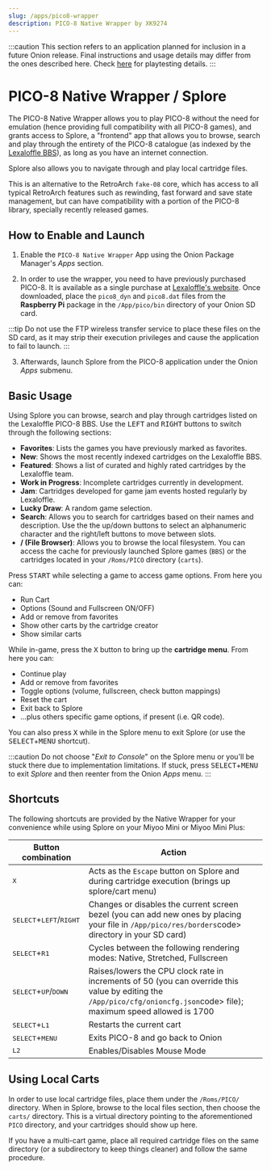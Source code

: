 ```yaml
---
slug: /apps/pico8-wrapper
description: PICO-8 Native Wrapper by XK9274
---
```


:::caution 
This section refers to an application planned for inclusion in a future Onion release. Final instructions and usage details may differ from the ones described here. 
Check [here](https://www.reddit.com/r/MiyooMini/comments/17nw79r/announcing_native_pico8_wrapper_for_onion_with/k7ueyec/?context=3) for playtesting details.
:::

# PICO-8 Native Wrapper / Splore

The PICO-8 Native Wrapper allows you to play PICO-8 without the need for emulation (hence providing full compatibility with all PICO-8 games), and grants access to Splore, a "frontend" app that allows you to browse, search and play through the entirety of the PICO-8 catalogue (as indexed by the [Lexaloffle BBS](https://www.lexaloffle.com/bbs/)), as long as you have an internet connection. 

Splore also allows you to navigate through and play local cartridge files.

This is an alternative to the RetroArch `fake-08` core, which has access to all typical RetroArch features such as rewinding, fast forward and save state management, but can have compatibility with a portion of the PICO-8 library, specially recently released games.

## How to Enable and Launch

1. Enable the `PICO-8 Native Wrapper` App using the Onion Package Manager's *Apps* section.

2. In order to use the wrapper, you need to have previously purchased PICO-8. It is available as a single purchase at [Lexaloffle's website](https://www.lexaloffle.com/games.php?page=updates). Once downloaded, place the `pico8_dyn` and `pico8.dat` files from the **Raspberry Pi** package in the `/App/pico/bin` directory of your Onion SD card.

:::tip
Do not use the FTP wireless transfer service to place these files on the SD card, as it may strip their execution privileges and cause the application to fail to launch.
:::

3. Afterwards, launch Splore from the PICO-8 application under the Onion *Apps* submenu.

## Basic Usage

Using Splore you can browse, search and play through cartridges listed on the Lexaloffle PICO-8 BBS. Use the <kbd>LEFT</kbd> and <kbd>RIGHT</kbd> buttons to switch through the following sections:

* **Favorites**: Lists the games you have previously marked as favorites.
* **New**: Shows the most recently indexed cartridges on the Lexaloffle BBS.
* **Featured**: Shows a list of curated and highly rated cartridges by the Lexaloffle team.
* **Work in Progress**: Incomplete cartridges currently in development.
* **Jam**: Cartridges developed for game jam events hosted regularly by Lexaloffle.
* **Lucky Draw**: A random game selection.
* **Search**: Allows you to search for cartridges based on their names and description. Use the the up/down buttons to select an alphanumeric character and the right/left buttons to move between slots.
* **/ (File Browser)**: Allows you to browse the local filesystem. You can access the cache for previously launched Splore games (`BBS`) or the cartridges located in your `/Roms/PICO` directory (`carts`).

Press <kbd>START</kbd> while selecting a game to access game options. From here you can:

* Run Cart
* Options (Sound and Fullscreen ON/OFF)
* Add or remove from favorites
* Show other carts by the cartridge creator
* Show similar carts

While in-game, press the <kbd>X</kbd> button to bring up the **cartridge menu**. From here you can:

* Continue play
* Add or remove from favorites
* Toggle options (volume, fullscreen, check button mappings)
* Reset the cart
* Exit back to Splore
* ...plus others specific game options, if present (i.e. QR code).

You can also press <kbd>X</kbd> while in the Splore menu to exit Splore (or use the <kbd>SELECT</kbd>+<kbd>MENU</kbd> shortcut).

:::caution
Do not choose "*Exit to Console*" on the Splore menu or you'll be stuck there due to implementation limitations. If stuck, press <kbd>SELECT</kbd>+<kbd>MENU</kbd> to exit *Splore* and then reenter from the Onion *Apps* menu.
:::

## Shortcuts

The following shortcuts are provided by the Native Wrapper for your convenience while using Splore on your Miyoo Mini or Miyoo Mini Plus:


<table align="center">
    <thead>
        <tr>
            <th>Button combination</th>
            <th>Action</th>
        </tr>
    </thead>
    <tbody>
        <tr>
            <td><kbd>X</kbd></td>
            <td>Acts as the <code>Escape</code> button on Splore and during cartridge execution (brings up splore/cart menu)</td>
        </tr>
        <tr>
            <td><kbd>SELECT</kbd>+<kbd>LEFT</kbd>/<kbd>RIGHT</kbd></td>
            <td>Changes or disables the current screen bezel (you can add new ones by placing your file in <code>/App/pico/res/borders</code>code> directory in your SD card)</td>
        </tr>
        <tr>
            <td><kbd>SELECT</kbd>+<kbd>R1</kbd></td>
            <td>Cycles between the following rendering modes: Native, Stretched, Fullscreen</td>
        </tr>  
        <tr>
            <td><kbd>SELECT</kbd>+<kbd>UP</kbd>/<kbd>DOWN</kbd></td>
            <td>Raises/lowers the CPU clock rate in increments of 50 (you can override this value by editing the <code>/App/pico/cfg/onioncfg.json</code>code> file); maximum speed allowed is 1700</td>
        </tr>
        <tr>
            <td><kbd>SELECT</kbd>+<kbd>L1</kbd></td>
            <td>Restarts the current cart</td>
        </tr>
        <tr>
            <td><kbd>SELECT</kbd>+<kbd>MENU</kbd></td>
            <td>Exits PICO-8 and go back to Onion</td>
        </tr>
        <tr>
            <td><kbd>L2</kbd></td>
            <td>Enables/Disables Mouse Mode</td>
        </tr>
    </tbody>
</table>

## Using Local Carts

In order to use local cartridge files, place them under the `/Roms/PICO/` directory. When in Splore, browse to the local files section, then choose the `carts/` directory. This is a virtual directory pointing to the aforementioned `PICO` directory, and your cartridges should show up here.

If you have a multi-cart game, place all required cartridge files on the same directory (or a subdirectory to keep things cleaner) and follow the same procedure.

